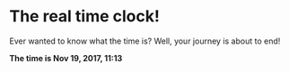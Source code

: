 # The real time clock!

Ever wanted to know what the time is? Well, your journey is about to end!

**The time is Nov 19, 2017, 11:13**